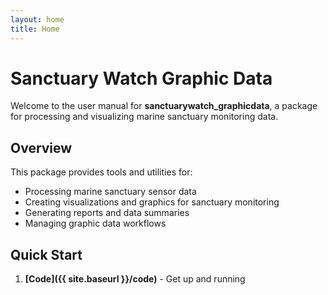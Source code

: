 ```yaml
---
layout: home
title: Home
---
```


# Sanctuary Watch Graphic Data

Welcome to the user manual for **sanctuarywatch_graphicdata**, a  package for processing and visualizing marine sanctuary monitoring data.

## Overview

This package provides tools and utilities for:
- Processing marine sanctuary sensor data
- Creating visualizations and graphics for sanctuary monitoring
- Generating reports and data summaries
- Managing graphic data workflows

## Quick Start

1. **[Code]({{ site.baseurl }}/code)** - Get up and running